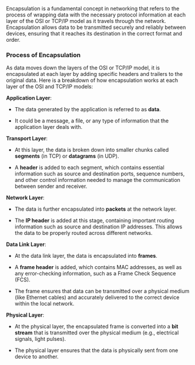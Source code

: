 Encapsulation is a fundamental concept in networking that refers to the process of wrapping data with the necessary protocol information at each layer of the OSI or TCP/IP model as it travels through the network. Encapsulation allows data to be transmitted securely and reliably between devices, ensuring that it reaches its destination in the correct format and order.

### Process of Encapsulation

As data moves down the layers of the OSI or TCP/IP model, it is encapsulated at each layer by adding specific headers and trailers to the original data. Here is a breakdown of how encapsulation works at each layer of the OSI and TCP/IP models:

**Application Layer**:

- The data generated by the application is referred to as **data**.

- It could be a message, a file, or any type of information that the application layer deals with.

**Transport Layer**:

- At this layer, the data is broken down into smaller chunks called **segments** (in TCP) or **datagrams** (in UDP).

- A **header** is added to each segment, which contains essential information such as source and destination ports, sequence numbers, and other control information needed to manage the communication between sender and receiver.

**Network Layer**:

- The data is further encapsulated into **packets** at the network layer.

- The **IP header** is added at this stage, containing important routing information such as source and destination IP addresses. This allows the data to be properly routed across different networks.

**Data Link Layer**:

- At the data link layer, the data is encapsulated into **frames**.

- A **frame header** is added, which contains MAC addresses, as well as any error-checking information, such as a Frame Check Sequence (FCS).

- The frame ensures that data can be transmitted over a physical medium (like Ethernet cables) and accurately delivered to the correct device within the local network.

**Physical Layer**:

- At the physical layer, the encapsulated frame is converted into a **bit stream** that is transmitted over the physical medium (e.g., electrical signals, light pulses).

- The physical layer ensures that the data is physically sent from one device to another.